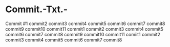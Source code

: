 # Commit.-Txt.-
Commit #1
commit2
commit3
commit4
commit5
commit6
commit7
commit8
commit9
commit10
commit11
commit1
commit2
commit3
commit4
commit5
commit6
commit7
commit8
commit9
commit10
commit11
comiit1
commit2
commit3
commit4
commit5
commit6
commit7
commit8